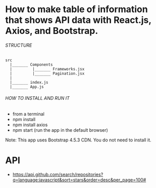 # How to make table of information that shows API data with React.js, Axios, and Bootstrap.


######   STRUCTURE   ######

```
src
  |_______ Components 
  |         |_______ Frameworks.jsx
  |         |_______ Pagination.jsx
  |
  |_______ index.js      
  |_______ App.js
```

######   HOW TO INSTALL AND RUN IT   ######


* from a terminal 
* npm install
* npm install axios
* npm start (run the app in the default browser)


Note:
This app uses Bootstrap 4.5.3 CDN. You do not need to install it.

# API

* https://api.github.com/search/repositories?q=language:javascript&sort=stars&order=desc&per_page=100#
